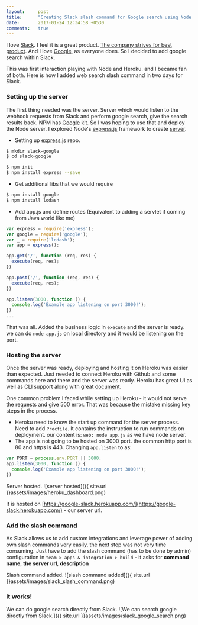 ```yaml
---
layout:     post
title:      "Creating Slack slash command for Google search using Node and Heroku"
date:       2017-01-24 12:34:58 +0530
comments:   true
---
```

I love [Slack](https://slack.com/). I feel it is a great product. [The company strives for best product](https://slack.engineering/data-wrangling-at-slack-f2e0ff633b69#.qxhj9rsjh). And I love [Google](https://www.google.co.in/search?q=Rudy), as everyone does. So I decided to add google search within Slack.

This was first interaction playing with Node and Heroku. and I became fan of both. Here is how I added web search slash command in two days for Slack.

### Setting up the server
The first thing needed was the server. Server which would listen to the webhook requests from Slack and perform google search, give the search results back. NPM has [Google](https://www.npmjs.com/package/google) kit. So I was hoping to use that and deploy the Node server. I explored Node's [express.js](http://expressjs.com/) framework to create [server](https://github.com/yogin16/slack-google).

- Setting up [express.js](http://expressjs.com/en/starter/installing.html) repo.

```bash
$ mkdir slack-google
$ cd slack-google

$ npm init
$ npm install express --save
```

- Get additional libs that we would require

```bash
$ npm install google
$ npm install lodash
```

- Add app.js and define routes (Equivalent to adding a servlet if coming from Java world like me)

```javascript
var express = require('express');
var google = require('google');
var _ = require('lodash');
var app = express();

app.get('/', function (req, res) {
  execute(req, res);
})

app.post('/', function (req, res) {
  execute(req, res);
})

app.listen(3000, function () {
  console.log('Example app listening on port 3000!');
})
...
```

That was all. Added the business logic in `execute` and the server is ready. we can do `node app.js` on local directory and it would be listening on the port.

### Hosting the server
Once the server was ready, deploying and hosting it on Heroku was easier than expected. Just needed to connect Heroku with Github and some commands here and there and the server was ready. Heroku has great UI as well as CLI support along with great [document](https://devcenter.heroku.com/articles/git).

One common problem I faced while setting up Heroku - it would not serve the requests and give 500 error. That was because the mistake missing key steps in the process.

- Heroku need to know the start up command for the server process. Need to add `Procfile`. It contains the instruction to run commands on deployment. our content is: `web: node app.js` as we have node server.
- The app is not going to be hosted on 3000 port. the common http port is 80 and https is 443. Changing `app.listen` to as:

```javascript
var PORT = process.env.PORT || 3000;
app.listen(3000, function () {
  console.log('Example app listening on port 3000!');
})
```

Server hosted.
![server hosted]({{ site.url }}assets/images/heroku_dashboard.png)

It is hosted on [https://google-slack.herokuapp.com/](https://google-slack.herokuapp.com/) - our server url.

### Add the slash command
As Slack allows us to add custom integrations and leverage power of adding own slash commands very easily, the next step was not very time consuming.
Just have to add the slash command (has to be done by admin) configuration in `team > apps & integration > build` - it asks for **command name**, **the server url**, **description**

Slash command added.
![slash command added]({{ site.url }}assets/images/slack_slash_command.png)

### It works!
We can do google search directly from Slack.
![We can search google directly from Slack.]({{ site.url }}assets/images/slack_google_search.png)